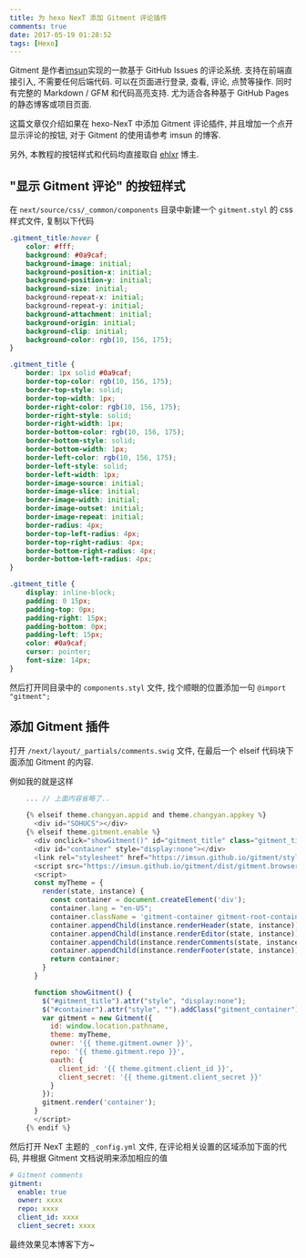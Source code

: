 ```yaml
---
title: 为 hexo NexT 添加 Gitment 评论插件
comments: true
date: 2017-05-19 01:28:52
tags: [Hexo]
---
```


Gitment 是作者[imsun](https://github.com/imsun/gitment)实现的一款基于 GitHub Issues 的评论系统. 支持在前端直接引入, 不需要任何后端代码. 可以在页面进行登录, 查看, 评论, 点赞等操作. 同时有完整的 Markdown / GFM 和代码高亮支持. 尤为适合各种基于 GitHub Pages 的静态博客或项目页面. 

这篇文章仅介绍如果在 hexo-NexT 中添加 Gitment 评论插件, 并且增加一个点开显示评论的按钮, 对于 Gitment 的使用请参考 imsun 的博客.

另外, 本教程的按钮样式和代码均直接取自 [ehlxr](https://ehlxr.me/) 博主.

<!--more-->

## "显示 Gitment 评论" 的按钮样式

在 `next/source/css/_common/components` 目录中新建一个 `gitment.styl` 的 css 样式文件, 复制以下代码

```css
.gitment_title:hover {
    color: #fff;
    background: #0a9caf;
    background-image: initial;
    background-position-x: initial;
    background-position-y: initial;
    background-size: initial;
    background-repeat-x: initial;
    background-repeat-y: initial;
    background-attachment: initial;
    background-origin: initial;
    background-clip: initial;
    background-color: rgb(10, 156, 175);
}

.gitment_title {
    border: 1px solid #0a9caf;
    border-top-color: rgb(10, 156, 175);
    border-top-style: solid;
    border-top-width: 1px;
    border-right-color: rgb(10, 156, 175);
    border-right-style: solid;
    border-right-width: 1px;
    border-bottom-color: rgb(10, 156, 175);
    border-bottom-style: solid;
    border-bottom-width: 1px;
    border-left-color: rgb(10, 156, 175);
    border-left-style: solid;
    border-left-width: 1px;
    border-image-source: initial;
    border-image-slice: initial;
    border-image-width: initial;
    border-image-outset: initial;
    border-image-repeat: initial;
    border-radius: 4px;
    border-top-left-radius: 4px;
    border-top-right-radius: 4px;
    border-bottom-right-radius: 4px;
    border-bottom-left-radius: 4px;
}

.gitment_title {
    display: inline-block;
    padding: 0 15px;
    padding-top: 0px;
    padding-right: 15px;
    padding-bottom: 0px;
    padding-left: 15px;
    color: #0a9caf;
    cursor: pointer;
    font-size: 14px;
}
```

然后打开同目录中的 `components.styl` 文件, 找个顺眼的位置添加一句 `@import "gitment";`

## 添加 Gitment 插件

打开 `/next/layout/_partials/comments.swig` 文件, 在最后一个 elseif 代码块下面添加 Gitment 的内容.

例如我的就是这样

```javascript
    ... // 上面内容省略了..
    
    {% elseif theme.changyan.appid and theme.changyan.appkey %}
      <div id="SOHUCS"></div>
    {% elseif theme.gitment.enable %}
      <div onclick="showGitment()" id="gitment_title" class="gitment_title">显示 Gitment 评论</div>
      <div id="container" style="display:none"></div>
      <link rel="stylesheet" href="https://imsun.github.io/gitment/style/default.css">
      <script src="https://imsun.github.io/gitment/dist/gitment.browser.js"></script>
      <script>
      const myTheme = {
        render(state, instance) {
          const container = document.createElement('div');
          container.lang = "en-US";
          container.className = 'gitment-container gitment-root-container';
          container.appendChild(instance.renderHeader(state, instance));
          container.appendChild(instance.renderEditor(state, instance));
          container.appendChild(instance.renderComments(state, instance));
          container.appendChild(instance.renderFooter(state, instance));
          return container;
        }
      }

      function showGitment() {
        $("#gitment_title").attr("style", "display:none");
        $("#container").attr("style", "").addClass("gitment_container");
        var gitment = new Gitment({
          id: window.location.pathname,
          theme: myTheme,
          owner: '{{ theme.gitment.owner }}',
          repo: '{{ theme.gitment.repo }}',
          oauth: {
            client_id: '{{ theme.gitment.client_id }}',
            client_secret: '{{ theme.gitment.client_secret }}'
          }
        });
        gitment.render('container');
      }
      </script>
    {% endif %}
```

然后打开 NexT 主题的 `_config.yml` 文件, 在评论相关设置的区域添加下面的代码, 并根据 Gitment 文档说明来添加相应的值

```yaml
# Gitment comments
gitment:
  enable: true
  owner: xxxx
  repo: xxxx
  client_id: xxxx
  client_secret: xxxx
```

最终效果见本博客下方~
